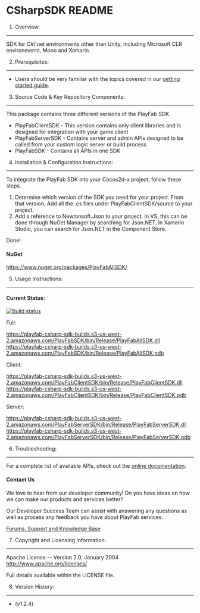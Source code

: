 CSharpSDK README
========
1. Overview:
----
SDK for C#/.net environments other than Unity, including Microsoft CLR environments, Mono and Xamarin.


2. Prerequisites:
----
* Users should be very familiar with the topics covered in our [getting started guide](https://playfab.com/getting-started).


3. Source Code & Key Repository Components:
----
This package contains three different versions of the PlayFab SDK. 

* PlayFabClientSDK - This version contains only client libraries and is designed for integration with your game client
* PlayFabServerSDK - Contains server and admin APIs designed to be called from your custom logic server or build process
* PlayFabSDK - Contains all APIs in one SDK


4. Installation & Configuration Instructions:
----
To integrate the PlayFab SDK into your Cocos2d-x project, follow these steps.

1. Determine which version of the SDK you need for your project. From that version, Add all the .cs files under PlayFabClientSDK/source to your project.
2. Add a reference to Newtonsoft.Json to your project. In VS, this can be done through NuGet Manager by searching for Json.NET. In Xamarin Studio, you can search for Json.NET in the Component Store.

Done!

#### NuGet

https://www.nuget.org/packages/PlayFabAllSDK/


5. Usage Instructions:
----
#### Current Status:
[![Build status](https://ci.appveyor.com/api/projects/status/n3aw3s8jpgx9bhbq?svg=true)](https://ci.appveyor.com/project/MattAugustine/csharpsdk-jrl6i)

Full: 

https://playfab-csharp-sdk-builds.s3-us-west-2.amazonaws.com/PlayFabSDK/bin/Release/PlayFabAllSDK.dll
https://playfab-csharp-sdk-builds.s3-us-west-2.amazonaws.com/PlayFabSDK/bin/Release/PlayFabAllSDK.pdb

Client:

https://playfab-csharp-sdk-builds.s3-us-west-2.amazonaws.com/PlayFabClientSDK/bin/Release/PlayFabClientSDK.dll
https://playfab-csharp-sdk-builds.s3-us-west-2.amazonaws.com/PlayFabClientSDK/bin/Release/PlayFabClientSDK.pdb

Server:

https://playfab-csharp-sdk-builds.s3-us-west-2.amazonaws.com/PlayFabServerSDK/bin/Release/PlayFabServerSDK.dll
https://playfab-csharp-sdk-builds.s3-us-west-2.amazonaws.com/PlayFabServerSDK/bin/Release/PlayFabServerSDK.pdb


6. Troubleshooting:
----
For a complete list of available APIs, check out the [online documentation](http://api.playfab.com/Documentation/).

#### Contact Us
We love to hear from our developer community! 
Do you have ideas on how we can make our products and services better? 

Our Developer Success Team can assist with answering any questions as well as process any feedback you have about PlayFab services.

[Forums, Support and Knowledge Base](https://support.playfab.com/support/home)


7. Copyright and Licensing Information:
----
  Apache License -- 
  Version 2.0, January 2004
  http://www.apache.org/licenses/

  Full details available within the LICENSE file.


8. Version History:
----
* (v1.2.4)
